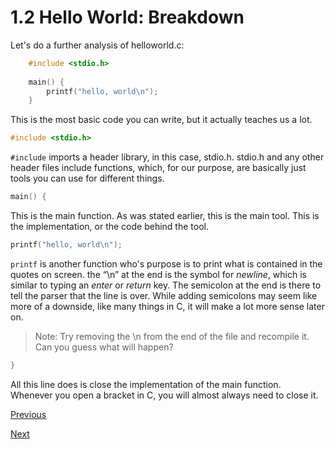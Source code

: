 # 1.2 Hello World: Breakdown
Let's do a further analysis of helloworld.c:

```c
    #include <stdio.h>
    
    main() {
    	printf("hello, world\n");
    }
```

This is the most basic code you can write, but it actually teaches us a lot.

```c
#include <stdio.h>
```

`#include` imports a header library, in this case, stdio.h. stdio.h and any other header files include functions, which, for our purpose, are basically just tools you can use for different things.

```c
main() {
```

This is the main function. As was stated earlier, this is the main tool. This is the implementation, or the code behind the tool.

```c
printf("hello, world\n");
```

`printf` is another function who's purpose is to print what is contained in the quotes on screen. the “\\n” at the end is the symbol for _newline_, which is similar to typing an _enter_ or _return_ key. The semicolon at the end is there to tell the parser that the line is over. While adding semicolons may seem like more of a downside, like many things in C, it will make a lot more sense later on.

> Note: Try removing the \\n from the end of the file and recompile it. Can you guess what will happen?

```c
}
```

All this line does is close the implementation of the main function. Whenever you open a bracket in C, you will almost always need to close it.

[Previous](1.1%20Hello%20World.md)

[Next](1.3%20The%20While%20Loop.md)
